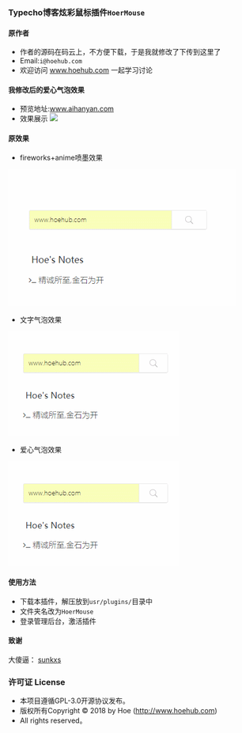 ### Typecho博客炫彩鼠标插件`HoerMouse`
#### 原作者
- 作者的源码在码云上，不方便下载，于是我就修改了下传到这里了
- Email:`i@hoehub.com`
- 欢迎访问 www.hoehub.com 一起学习讨论

#### 我修改后的爱心气泡效果
- 预览地址:www.aihanyan.com
- 效果展示
![](https://github.com/XueMeijing/img/blob/master/imgs/as.gif)

#### 原效果
- fireworks+anime喷墨效果

![fireworks+anime](fireworks+anime.gif)


- 文字气泡效果

![文字气泡效果](bubbleText.gif)
- 爱心气泡效果

![爱心气泡效果](bubbleHeart.gif)
#### 使用方法

- 下载本插件，解压放到`usr/plugins/`目录中
- 文件夹名改为`HoerMouse`
- 登录管理后台，激活插件

#### 致谢
大傻逼： [sunkxs](https://github.com/sunkxs)

### 许可证 License

- 本项目遵循GPL-3.0开源协议发布。
- 版权所有Copyright © 2018 by Hoe (http://www.hoehub.com)
- All rights reserved。
